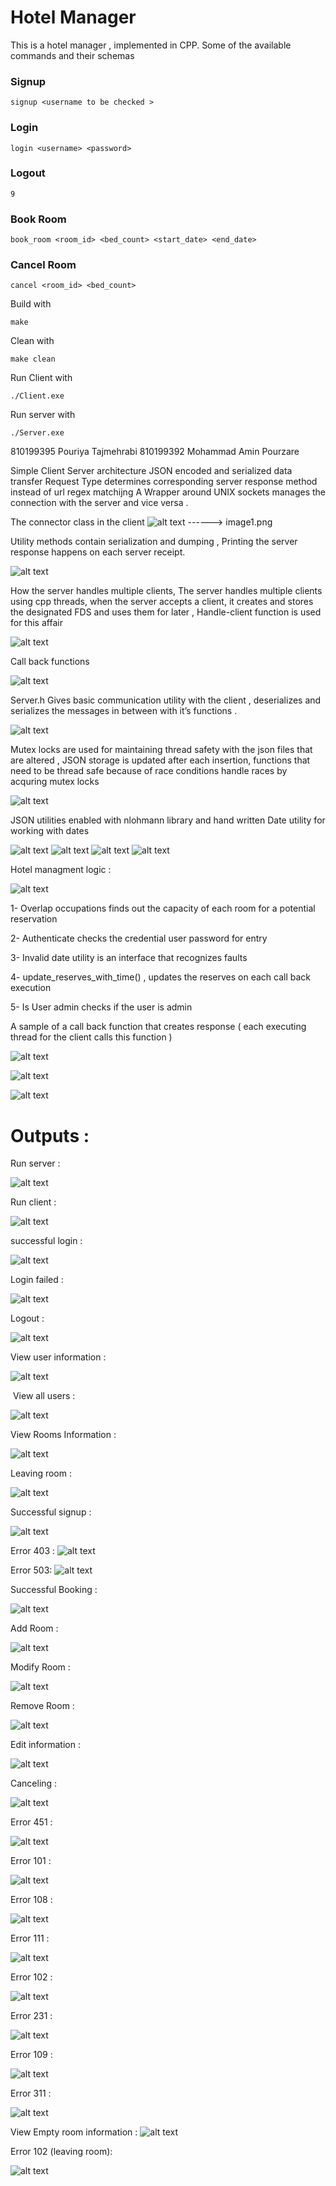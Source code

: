 Hotel Manager
===========================
This is a hotel manager , implemented in CPP. 
Some of the available commands and their schemas
### Signup 
```
signup <username to be checked >
```

### Login
```
login <username> <password>
```
### Logout 
```
9
```
### Book Room  
```
book_room <room_id> <bed_count> <start_date> <end_date>
```
### Cancel Room
```
cancel <room_id> <bed_count>
```
Build  with 
```
make
```

Clean with 
```
make clean
```
Run Client with 
```
./Client.exe
```
Run server with 
```
./Server.exe
```

810199395 Pouriya Tajmehrabi
810199392 Mohammad Amin Pourzare

Simple Client Server architecture
JSON encoded and serialized data transfer
Request Type determines corresponding server response method instead of url regex matchijng 
A Wrapper around UNIX sockets manages the connection with the server and vice versa .


The connector class in the client 
![alt text](https://github.com/SyntheticDemon/CN_CHomeworks_1/blob/main/docs/images/image1.png)
------>  image1.png


Utility methods contain serialization and dumping ,
Printing the server response happens on each server receipt.


![alt text](https://github.com/SyntheticDemon/CN_CHomeworks_1/blob/main/docs/images/image2.png)




How the server handles multiple clients,
The server handles multiple clients using cpp threads, when the server accepts a client, it creates and stores the designated FDS and uses them for later , 
Handle-client function is used for this affair


![alt text](https://github.com/SyntheticDemon/CN_CHomeworks_1/blob/main/docs/images/image3.png)


Call back functions 



![alt text](https://github.com/SyntheticDemon/CN_CHomeworks_1/blob/main/docs/images/image4.png)



Server.h 
Gives basic communication utility with the client , deserializes and serializes the messages in between with it’s functions .



![alt text](https://github.com/SyntheticDemon/CN_CHomeworks_1/blob/main/docs/images/image5.png)





Mutex locks are used for maintaining thread safety with the json files that are altered 
,
JSON storage is updated after each insertion, functions that need to be thread safe because of race conditions handle races by acquring mutex locks 


![alt text](https://github.com/SyntheticDemon/CN_CHomeworks_1/blob/main/docs/images/image6.png)





JSON utilities enabled with nlohmann library and  hand written Date utility for working with dates


![alt text](https://github.com/SyntheticDemon/CN_CHomeworks_1/blob/main/docs/images/image7.png)
![alt text](https://github.com/SyntheticDemon/CN_CHomeworks_1/blob/main/docs/images/image8.png)
![alt text](https://github.com/SyntheticDemon/CN_CHomeworks_1/blob/main/docs/images/image9.png)
![alt text](https://github.com/SyntheticDemon/CN_CHomeworks_1/blob/main/docs/images/image10.png)



Hotel managment logic :


![alt text](https://github.com/SyntheticDemon/CN_CHomeworks_1/blob/main/docs/images/image11.png)


1- Overlap occupations finds out the capacity of each room for a potential reservation

2- Authenticate checks the credential user password for entry 

3- Invalid date utility is an interface  that recognizes faults 

4- update_reserves_with_time() , updates the reserves on each call back execution

5- Is User admin checks if the user is admin 




A sample of a call back function that creates response ( each executing thread for the client calls this function )


![alt text](https://github.com/SyntheticDemon/CN_CHomeworks_1/blob/main/docs/images/image12.png)


![alt text](https://github.com/SyntheticDemon/CN_CHomeworks_1/blob/main/docs/images/image13.png)


![alt text](https://github.com/SyntheticDemon/CN_CHomeworks_1/blob/main/docs/images/image14.png)




Outputs :
=======================================

Run server :

![alt text](https://github.com/SyntheticDemon/CN_CHomeworks_1/blob/main/docs/images/image15.png)




Run client : 

![alt text](https://github.com/SyntheticDemon/CN_CHomeworks_1/blob/main/docs/images/image16.png)



successful login :

![alt text](https://github.com/SyntheticDemon/CN_CHomeworks_1/blob/main/docs/images/image17.png)





Login failed :

![alt text](https://github.com/SyntheticDemon/CN_CHomeworks_1/blob/main/docs/images/image18.png)





Logout : 

![alt text](https://github.com/SyntheticDemon/CN_CHomeworks_1/blob/main/docs/images/image19.png)





View‬‬ ‫‪user‬‬ ‫‪information :

![alt text](https://github.com/SyntheticDemon/CN_CHomeworks_1/blob/main/docs/images/image20.png)




‫‪‬‬ 
View‬‬ ‫‪all‬‬ ‫‪users :

![alt text](https://github.com/SyntheticDemon/CN_CHomeworks_1/blob/main/docs/images/image21.png)





View‬‬ ‫‪Rooms‬‬ ‫‪Information :

![alt text](https://github.com/SyntheticDemon/CN_CHomeworks_1/blob/main/docs/images/image22.png)





Leaving‬‬ ‫‪room :

![alt text](https://github.com/SyntheticDemon/CN_CHomeworks_1/blob/main/docs/images/image23.png)





Successful signup : 

![alt text](https://github.com/SyntheticDemon/CN_CHomeworks_1/blob/main/docs/images/image24.png)





Error 403 : 
![alt text](https://github.com/SyntheticDemon/CN_CHomeworks_1/blob/main/docs/images/image25.png)





Error 503: 
![alt text](https://github.com/SyntheticDemon/CN_CHomeworks_1/blob/main/docs/images/image26.png)





Successful ‫‪Booking‬‬ :

![alt text](https://github.com/SyntheticDemon/CN_CHomeworks_1/blob/main/docs/images/image27.png)





Add Room : 

![alt text](https://github.com/SyntheticDemon/CN_CHomeworks_1/blob/main/docs/images/image28.png)





Modify Room : 

![alt text](https://github.com/SyntheticDemon/CN_CHomeworks_1/blob/main/docs/images/image29.png)





Remove Room : 

![alt text](https://github.com/SyntheticDemon/CN_CHomeworks_1/blob/main/docs/images/image30.png)





Edit‬‬ ‫‪information :

![alt text](https://github.com/SyntheticDemon/CN_CHomeworks_1/blob/main/docs/images/image31.png)





Canceling :

![alt text](https://github.com/SyntheticDemon/CN_CHomeworks_1/blob/main/docs/images/image32.png)





Error 451 : 

![alt text](https://github.com/SyntheticDemon/CN_CHomeworks_1/blob/main/docs/images/image33.png)





Error 101 : 

![alt text](https://github.com/SyntheticDemon/CN_CHomeworks_1/blob/main/docs/images/image34.png)




Error 108 : 

![alt text](https://github.com/SyntheticDemon/CN_CHomeworks_1/blob/main/docs/images/image35.png)




Error 111 : 

![alt text](https://github.com/SyntheticDemon/CN_CHomeworks_1/blob/main/docs/images/image36.png)





Error 102 : 

![alt text](https://github.com/SyntheticDemon/CN_CHomeworks_1/blob/main/docs/images/image37.png)





Error 231 : 

![alt text](https://github.com/SyntheticDemon/CN_CHomeworks_1/blob/main/docs/images/image38.png)





Error 109 : 

![alt text](https://github.com/SyntheticDemon/CN_CHomeworks_1/blob/main/docs/images/image39.png)





Error 311 : 

![alt text](https://github.com/SyntheticDemon/CN_CHomeworks_1/blob/main/docs/images/image40.png)





View Empty room information : 
![alt text](https://github.com/SyntheticDemon/CN_CHomeworks_1/blob/main/docs/images/image41.png)



Error 102 (leaving room): 

![alt text](https://github.com/SyntheticDemon/CN_CHomeworks_1/blob/main/docs/images/image42.png)

























